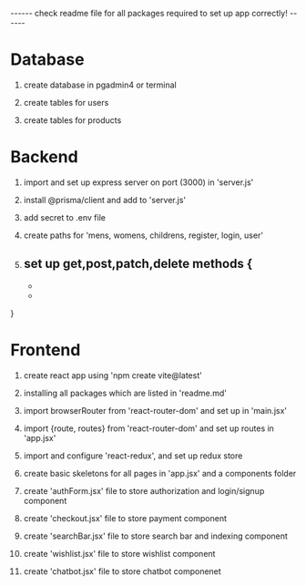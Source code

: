 ------ check readme file for all packages required to set up app correctly! ------

# Database

1. create database in pgadmin4 or terminal

2. create tables for users

3. create tables for products

# Backend

1. import and set up express server on port (3000) in 'server.js'

2. install @prisma/client and add to 'server.js'

3. add secret to .env file

4. create paths for 'mens, womens, childrens, register, login, user'

5. set up get,post,patch,delete methods 
{
    -
    -
    -
}


# Frontend

1. create react app using 'npm create vite@latest'

2. installing all packages which are listed in 'readme.md'

3. import browserRouter from 'react-router-dom' and set up in 'main.jsx'

4. import {route, routes} from 'react-router-dom' and set up routes in 'app.jsx'

5. import and configure 'react-redux', and set up redux store

6. create basic skeletons for all pages in 'app.jsx' and a components folder

7. create 'authForm.jsx' file to store authorization and login/signup component

8. create 'checkout.jsx' file to store payment component

9. create 'searchBar.jsx' file to store search bar and indexing component

10. create 'wishlist.jsx' file to store wishlist component

11. create 'chatbot.jsx' file to store chatbot componenet
